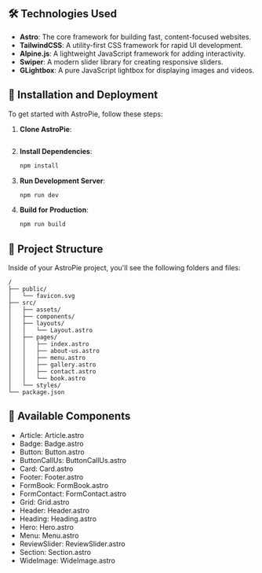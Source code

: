 

## 🛠️ Technologies Used

-   **Astro**: The core framework for building fast, content-focused websites.
-   **TailwindCSS**: A utility-first CSS framework for rapid UI development.
-   **Alpine.js**: A lightweight JavaScript framework for adding interactivity.
-   **Swiper**: A modern slider library for creating responsive sliders.
-   **GLightbox**: A pure JavaScript lightbox for displaying images and videos.

## 🚀 Installation and Deployment

To get started with AstroPie, follow these steps:

1. **Clone AstroPie**:

    ```sh
    
    ```

2. **Install Dependencies**:

    ```sh
    npm install
    ```

3. **Run Development Server**:

    ```sh
    npm run dev
    ```

4. **Build for Production**:

    ```sh
    npm run build
    ```

## 📂 Project Structure

Inside of your AstroPie project, you'll see the following folders and files:

```text
/
├── public/
│   └── favicon.svg
├── src/
│   ├── assets/
│   ├── components/
│   ├── layouts/
│   │   └── Layout.astro
│   ├── pages/
│   │   ├── index.astro
│   │   ├── about-us.astro
│   │   ├── menu.astro
│   │   ├── gallery.astro
│   │   ├── contact.astro
│   │   └── book.astro
│   └── styles/
└── package.json
```

## 🧩 Available Components

-   Article: Article.astro
-   Badge: Badge.astro
-   Button: Button.astro
-   ButtonCallUs: ButtonCallUs.astro
-   Card: Card.astro
-   Footer: Footer.astro
-   FormBook: FormBook.astro
-   FormContact: FormContact.astro
-   Grid: Grid.astro
-   Header: Header.astro
-   Heading: Heading.astro
-   Hero: Hero.astro
-   Menu: Menu.astro
-   ReviewSlider: ReviewSlider.astro
-   Section: Section.astro
-   WideImage: WideImage.astro




